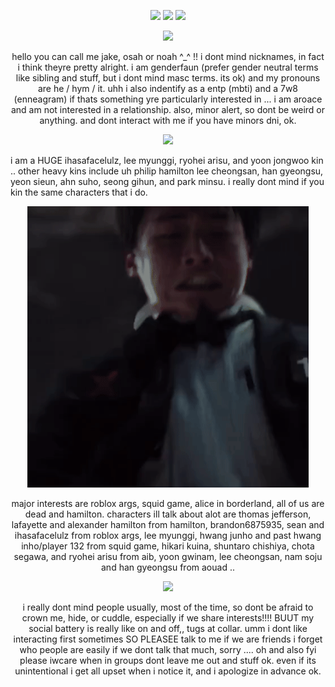 <p align= "center"> <img src= "https://files.catbox.moe/gxv37e.gif" width= 25> <img src="https://komarev.com/ghpvc/?username=FILTH-CO&color=grey&label=""> <img src= "https://files.catbox.moe/kyadp4.gif" width= 25> </p>

<p align= "center"> <img src="https://files.catbox.moe/7ickhm.gif" width= 500>

<p align= "center"> hello you can call me jake, osah or noah ^_^ !! i dont mind nicknames, in fact i think theyre pretty alright. i am genderfaun (prefer gender neutral terms like sibling and stuff, but i dont mind masc terms. its ok) and my pronouns are he / hym / it. uhh i also indentify as a entp (mbti) and a 7w8 (enneagram) if thats something yre particularly interested in ... i am aroace and am not interested in a relationship. also, minor alert, so dont be weird or anything. and dont interact with me if you have minors dni, ok.

<p align= "center"> <img src="https://files.catbox.moe/2h6id5.gif" width= 450> </p>

i am a HUGE ihasafacelulz, lee myunggi, ryohei arisu, and yoon jongwoo kin .. other heavy kins include uh philip hamilton lee cheongsan, han gyeongsu, yeon sieun, ahn suho, seong gihun, and park minsu. i really dont mind if you kin the same characters that i do.

<p align= "center"> <img src="https://github.com/myung-bean/myung-bean/blob/975eab044dbb860b027e2a66877023c674692e70/IMG_1828.gif" width= 450> </p>

<p align= "center"> major interests are roblox args, squid game, alice in borderland, all of us are dead and hamilton. characters ill talk about alot are thomas jefferson, lafayette and alexander hamilton from hamilton, brandon6875935, sean and ihasafacelulz from roblox args, lee myunggi, hwang junho and past hwang inho/player 132 from squid game, hikari kuina, shuntaro chishiya, chota segawa, and ryohei arisu from aib, yoon gwinam, lee cheongsan, nam soju and han gyeongsu from aouad .. </p>

<p align= "center"> <img src="https://files.catbox.moe/9onlf8.gif" width= 450>

<p align= "center"> i really dont mind people usually, most of the time, so dont be afraid to crown me, hide, or cuddle, especially if we share interests!!!! BUUT my social battery is really like on and off,, tugs at collar. umm i dont like interacting first sometimes SO PLEASEE talk to me if we are friends i forget who people are easily if we dont talk that much, sorry .... oh and also fyi please iwcare when in groups dont leave me out and stuff ok. even if its unintentional i get all upset when i notice it, and i apologize in advance ok. </p>
